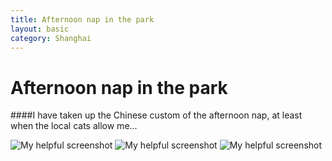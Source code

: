 ```yaml
---
title: Afternoon nap in the park
layout: basic
category: Shanghai
---
```



Afternoon nap in the park
=========================

####I have taken up the Chinese custom of the afternoon nap, at least when the local cats allow me...

![My helpful screenshot](http://res.cloudinary.com/djfwqxjdx/image/upload/v1412587423/sleep1_jsmxkg.jpg)
![My helpful screenshot](http://res.cloudinary.com/djfwqxjdx/image/upload/v1412515748/sleep3_xu9r2o.jpg)
![My helpful screenshot](http://res.cloudinary.com/djfwqxjdx/image/upload/v1412515685/sleep4_zta73o.jpg)



